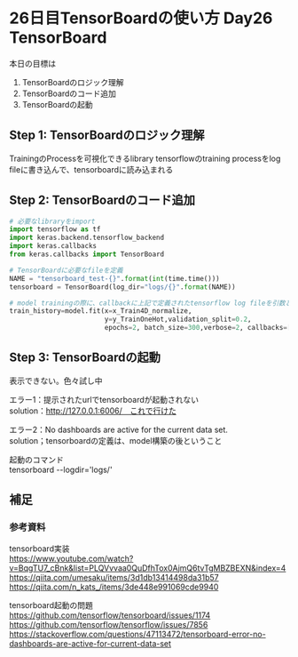 # 26日目TensorBoardの使い方  Day26 TensorBoard

本日の目標は
1. TensorBoardのロジック理解
1. TensorBoardのコード追加
2. TensorBoardの起動

## Step 1: TensorBoardのロジック理解
TrainingのProcessを可視化できるlibrary
tensorflowのtraining processをlog fileに書き込んで、tensorboardに読み込まれる

## Step 2: TensorBoardのコード追加
```python
# 必要なlibraryをimport
import tensorflow as tf
import keras.backend.tensorflow_backend
import keras.callbacks
from keras.callbacks import TensorBoard

# TensorBoardに必要なfileを定義
NAME = "tensorboard_test-{}".format(int(time.time()))
tensorboard = TensorBoard(log_dir="logs/{}".format(NAME))

# model trainingの際に、callbackに上記で定義されたtensorflow log fileを引数として渡す
train_history=model.fit(x=x_Train4D_normalize,
                        y=y_TrainOneHot,validation_split=0.2,
                        epochs=2, batch_size=300,verbose=2, callbacks=[tensorboard])
```

## Step 3: TensorBoardの起動
表示できない。色々試し中

エラー1：提示されたurlでtensorboardが起動されない  
solution：http://127.0.0.1:6006/　これで行けた

エラー2：No dashboards are active for the current data set.  
solution；tensorboardの定義は、model構築の後ということ  

起動のコマンド  
tensorboard --logdir='logs/'  


## 補足

### 参考資料
tensorboard実装  
https://www.youtube.com/watch?v=BqgTU7_cBnk&list=PLQVvvaa0QuDfhTox0AjmQ6tvTgMBZBEXN&index=4  
https://qiita.com/umesaku/items/3d1db13414498da31b57  
https://qiita.com/n_kats_/items/3de448e991069cde9940  

tensorboard起動の問題  
https://github.com/tensorflow/tensorboard/issues/1174  
https://github.com/tensorflow/tensorflow/issues/7856  
https://stackoverflow.com/questions/47113472/tensorboard-error-no-dashboards-are-active-for-current-data-set  
